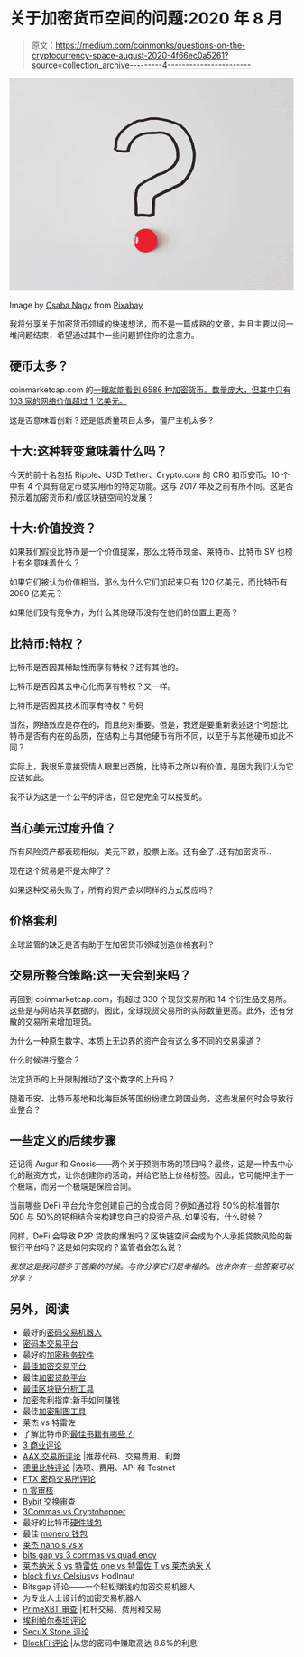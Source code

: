 # 关于加密货币空间的问题:2020 年 8 月

> 原文：<https://medium.com/coinmonks/questions-on-the-cryptocurrency-space-august-2020-4f66ec0a5261?source=collection_archive---------4----------------------->

![](img/e2a700256f6eddc39ba0b5d1bbe0e0cf.png)

Image by [Csaba Nagy](https://pixabay.com/users/PIX1861-468748/?utm_source=link-attribution&utm_medium=referral&utm_campaign=image&utm_content=463497) from [Pixabay](https://pixabay.com/?utm_source=link-attribution&utm_medium=referral&utm_campaign=image&utm_content=463497)

我将分享关于加密货币领域的快速想法，而不是一篇成熟的文章，并且主要以问一堆问题结束，希望通过其中一些问题抓住你的注意力。

## **硬币太多？**

coinmarketcap.com 的[一眼就能看到 6586 种加密货币。数量庞大，但其中只有 103 家的网络价值超过 1 亿美元。](https://coinmarketcap.com/all/views/all/)

这是否意味着创新？还是低质量项目太多，僵尸主机太多？

## **十大:这种转变意味着什么吗？**

今天的前十名包括 Ripple、USD Tether、Crypto.com 的 CRO 和币安币。10 个中有 4 个具有稳定币或实用币的特定功能。这与 2017 年及之前有所不同。这是否预示着加密货币和/或区块链空间的发展？

## **十大:价值投资？**

如果我们假设比特币是一个价值提案，那么比特币现金、莱特币、比特币 SV 也榜上有名意味着什么？

如果它们被认为价值相当，那么为什么它们加起来只有 120 亿美元，而比特币有 2090 亿美元？

如果他们没有竞争力，为什么其他硬币没有在他们的位置上更高？

## **比特币:特权？**

比特币是否因其稀缺性而享有特权？还有其他的。

比特币是否因其去中心化而享有特权？又一样。

比特币是否因其技术而享有特权？号码

当然，网络效应是存在的，而且绝对重要。但是，我还是要重新表述这个问题:比特币是否有内在的品质，在结构上与其他硬币有所不同，以至于与其他硬币如此不同？

实际上，我很乐意接受情人眼里出西施，比特币之所以有价值，是因为我们认为它应该如此。

我不认为这是一个公平的评估，但它是完全可以接受的。

## 当心美元过度升值？

所有风险资产都表现相似。美元下跌，股票上涨。还有金子..还有加密货币..

现在这个贸易是不是太伸了？

如果这种交易失败了，所有的资产会以同样的方式反应吗？

## **价格套利**

全球监管的缺乏是否有助于在加密货币领域创造价格套利？

## 交易所整合策略:这一天会到来吗？

再回到 coinmarketcap.com，有超过 330 个现货交易所和 14 个衍生品交易所。这些是与网站共享数据的。因此，全球现货交易所的实际数量更高。此外，还有分散的交易所来增加理货。

为什么一种原生数字、本质上无边界的资产会有这么多不同的交易渠道？

什么时候进行整合？

法定货币的上升限制推动了这个数字的上升吗？

随着币安、比特币基地和北海巨妖等国纷纷建立跨国业务，这些发展何时会导致行业整合？

## **一些定义的后续步骤**

还记得 Augur 和 Gnosis——两个关于预测市场的项目吗？最终，这是一种去中心化的融资方式，让你创建你的活动，并给它贴上价格标签。因此，它可能押注于一个极端，而另一个极端是保险合同。

当前哪些 DeFi 平台允许您创建自己的合成合同？例如通过将 50%的标准普尔 500 与 50%的钯相结合来构建您自己的投资产品..如果没有，什么时候？

同样，DeFi 会导致 P2P 贷款的爆发吗？区块链空间会成为个人承担贷款风险的新银行平台吗？这是如何实现的？监管者会怎么说？

*我想这是我问题多于答案的时候。与你分享它们是幸福的。也许你有一些答案可以分享？*

## 另外，阅读

*   最好的[密码交易机器人](/coinmonks/crypto-trading-bot-c2ffce8acb2a)
*   [密码本交易平台](/coinmonks/top-10-crypto-copy-trading-platforms-for-beginners-d0c37c7d698c)
*   最好的[加密税务软件](/coinmonks/best-crypto-tax-tool-for-my-money-72d4b430816b)
*   [最佳加密交易平台](/coinmonks/the-best-crypto-trading-platforms-in-2020-the-definitive-guide-updated-c72f8b874555)
*   最佳[加密贷款平台](/coinmonks/top-5-crypto-lending-platforms-in-2020-that-you-need-to-know-a1b675cec3fa)
*   [最佳区块链分析工具](https://bitquery.io/blog/best-blockchain-analysis-tools-and-software)
*   [加密套利](/coinmonks/crypto-arbitrage-guide-how-to-make-money-as-a-beginner-62bfe5c868f6)指南:新手如何赚钱
*   最佳[加密制图工具](/coinmonks/what-are-the-best-charting-platforms-for-cryptocurrency-trading-85aade584d80)
*   莱杰 vs 特雷佐
*   了解比特币的[最佳书籍有哪些？](/coinmonks/what-are-the-best-books-to-learn-bitcoin-409aeb9aff4b)
*   [3 商业评论](/coinmonks/3commas-review-an-excellent-crypto-trading-bot-2020-1313a58bec92)
*   [AAX 交易所评论](/coinmonks/aax-exchange-review-2021-67c5ea09330c) |推荐代码、交易费用、利弊
*   [德里比特评论](/coinmonks/deribit-review-options-fees-apis-and-testnet-2ca16c4bbdb2) |选项、费用、API 和 Testnet
*   [FTX 密码交易所评论](/coinmonks/ftx-crypto-exchange-review-53664ac1198f)
*   [n 零审核](/coinmonks/ngrave-zero-review-c465cf8307fc)
*   [Bybit 交换审查](/coinmonks/bybit-exchange-review-dbd570019b71)
*   [3Commas vs Cryptohopper](/coinmonks/cryptohopper-vs-3commas-vs-shrimpy-a2c16095b8fe)
*   最好的比特币[硬件钱包](/coinmonks/the-best-cryptocurrency-hardware-wallets-of-2020-e28b1c124069?source=friends_link&sk=324dd9ff8556ab578d71e7ad7658ad7c)
*   最佳 [monero 钱包](https://blog.coincodecap.com/best-monero-wallets)
*   [莱杰 nano s vs x](https://blog.coincodecap.com/ledger-nano-s-vs-x)
*   [bits gap vs 3 commas vs quad ency](https://blog.coincodecap.com/bitsgap-3commas-quadency)
*   [莱杰纳米 S vs 特雷佐 one vs 特雷佐 T vs 莱杰纳米 X](https://blog.coincodecap.com/ledger-nano-s-vs-trezor-one-ledger-nano-x-trezor-t)
*   [block fi vs Celsius](/coinmonks/blockfi-vs-celsius-vs-hodlnaut-8a1cc8c26630)vs Hodlnaut
*   Bitsgap 评论——一个轻松赚钱的加密交易机器人
*   为专业人士设计的加密交易机器人
*   [PrimeXBT 审查](/coinmonks/primexbt-review-88e0815be858) |杠杆交易、费用和交易
*   [埃利帕尔泰坦评论](/coinmonks/ellipal-titan-review-85e9071dd029)
*   [SecuX Stone 评论](https://blog.coincodecap.com/secux-stone-hardware-wallet-review)
*   [BlockFi 评论](/coinmonks/blockfi-review-53096053c097) |从您的密码中赚取高达 8.6%的利息